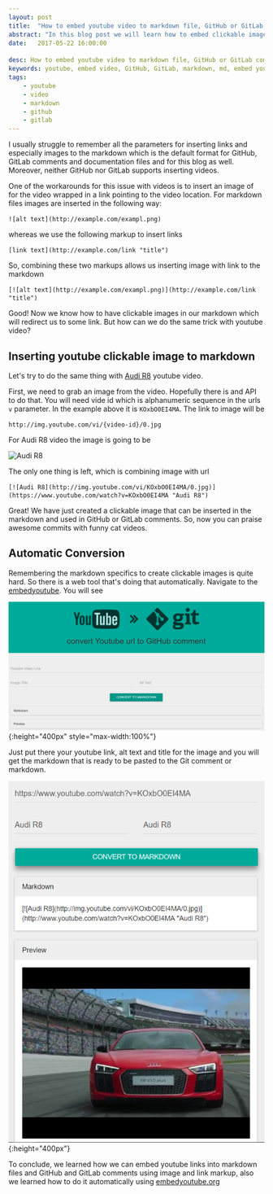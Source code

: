 ```yaml
---
layout: post
title:  "How to embed youtube video to markdown file, GitHub or GitLab comments"
abstract: "In this blog post we will learn how to embed clickable image to the youtube video using youtube url. Also, we check the online tool which will convert youtube video url automatically. "
date:   2017-05-22 16:00:00

desc: How to embed youtube video to markdown file, GitHub or GitLab comments
keywords: youtube, embed video, GitHub, GitLab, markdown, md, embed youtube to github, insert youtube to github, embed youtube to gitlab, insert youtube to gitlab
tags:
    - youtube
    - video
    - markdown
    - github
    - gitlab
---
```


I usually struggle to remember all the parameters for inserting links and especially images to the markdown which is the default format for GitHub, GitLab comments and documentation files and for this blog as well. Moreover, neither GitHub nor GitLab supports inserting videos.

One of the workarounds for this issue with videos is to insert an image of for the video wrapped in a link pointing to the video location. For markdown files images are inserted in the following way:

```
![alt text](http://example.com/exampl.png)
```

whereas we use the following markup to insert links

```
[link text](http://example.com/link "title")
```

So, combining these two markups allows us inserting image with link to the markdown

```
[![alt text](http://example.com/exampl.png)](http://example.com/link "title")
```

Good! Now we know how to have clickable images in our markdown which will redirect us to some link. But how can we do the same trick with youtube video?

## Inserting youtube clickable image to markdown

Let's try to do the same thing with [Audi R8](https://www.youtube.com/watch?v=KOxbO0EI4MA) youtube video.

First, we need to grab an image from the video. Hopefully there is and API to do that. You will need vide id which is alphanumeric sequence in the urls `v` parameter. In the example above it is `KOxbO0EI4MA`. The link to image will be

```
http://img.youtube.com/vi/{video-id}/0.jpg
```

For Audi R8 video the image is going to be

![Audi R8](http://img.youtube.com/vi/KOxbO0EI4MA/0.jpg)

The only one thing is left, which is combining image with url

```
[![Audi R8](http://img.youtube.com/vi/KOxbO0EI4MA/0.jpg)](https://www.youtube.com/watch?v=KOxbO0EI4MA "Audi R8")
```

Great! We have just created a clickable image that can be inserted in the markdown and used in GitHub or GitLab comments. So, now you can praise awesome commits with funny cat videos.

## Automatic Conversion

Remembering the markdown specifics to create clickable images is quite hard. So there is a web tool that's doing that automatically. Navigate to the [embedyoutube](embedyoutube.org). You will see

![embedyoutube.org blank](/assets/images/posts/5/embed-youtube-blank.PNG){:height="400px" style="max-width:100%"}

Just put there your youtube link, alt text and title for the image and you will get the markdown that is ready to be pasted to the Git comment or markdown.

![embedyoutube.org converted](/assets/images/posts/5/embed-youtube-filled.PNG){:height="400px"}

To conclude, we learned how we can embed youtube links into markdown files and GitHub and GitLab comments using image and link markup, also we learned how to do it automatically using [embedyoutube.org](embedyoutube.org)
